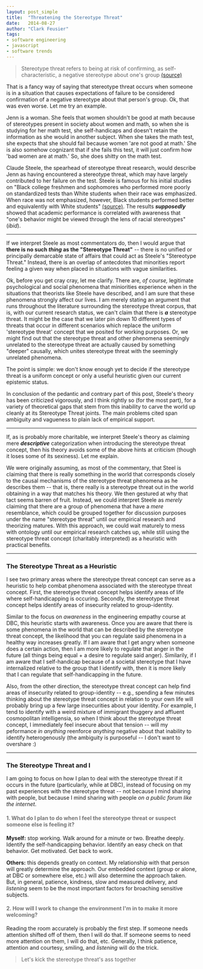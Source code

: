 ```yaml
---
layout: post_simple
title:  "Threatening the Stereotype Threat"
date:   2014-08-27
author: "Clark Feusier"
tags:
- software engineering
- javascript
- software trends
---
```


<blockquote>
    Stereotype threat refers to being at risk of confirming, as self-characteristic, a negative stereotype about one's group <a href="http://psycnet.apa.org/journals/psp/69/5/797/" target="_blank">(source)</a>
</blockquote>
<p>
    That is a fancy way of saying that stereotype threat occurs when someone is in a situation that causes expectations of failure to be considered confirmation of a negative stereotype about that person's group. Ok, that was even worse. Let me try an example.
</p>
<p>
    Jenn is a woman. She feels that women shouldn't be good at math because of stereotypes present in society about women and math, so when she is studying for her math test, she self-handicaps and doesn't retain the information as she would in another subject. When she takes the math test, she expects that she should fail because women 'are not good at math.' She is also somehow cognizant that if she fails this test, it will just confirm how 'bad women are at math.' So, she does shitty on the math test.
</p>
<p>
    Claude Steele, the spearhead of stereotype threat research, would describe Jenn as having encountered a stereotype threat, which may have largely contributed to her failure on the test. Steele is famous for his initial studies on "Black college freshmen and sophomores who performed more poorly on standardized tests than White students when their race was emphasized. When race was not emphasized, however, Black students performed better and equivalently with White students" <a href="http://www.reducingstereotypethreat.org/definition.html">(source)</a>. The results <em><strong>supposedly</strong></em> showed that academic performance is correlated with awareness that "one's behavior might be viewed through the lens of racial stereotypes" (<em>ibid</em>).
</p>
<hr />
<p>
    If we interpret Steele as most commentators do, then I would argue that<strong> there is no such <em>thing</em> as the "Stereotype Threat"</strong> -- there is no unified or principally demarcable state of affairs that could act as Steele's "Stereotype Threat." Instead, there is an overlap of antecdotes that minorities report feeling a given way when placed in situations with vague similarities.
</p>
<p>
    Ok, before you get cray cray, let me clarify. There are, <em>of course,</em> legitimate psychological and social phenomena that miniorities experience when in the situations that theorists like Steele have described, and I am sure that these phenomena strongly affect our lives. I am merely stating an argument that runs throughout the literature surrounding the stereotype threat corpus, that is, with our current research status, we can't claim that there is <em><strong>a</strong></em> stereotype threat. It might be the case that we later pin down 10 different types of threats that occur in different scenarios which replace the uniform 'stereotype threat' concept that we posited for working purposes. Or, we might find out that the stereotype threat and other phenomena seemingly unrelated to the stereotype threat are actually caused by something "deeper" causally, which unites stereotype threat with the seemingly unrelated phenomena.
</p>
<p>
    The point is simple: we don't know enough yet to decide if the stereotype threat is a uniform concept or only a useful heuristic given our current epistemic status.
</p>
<p>
    In conclusion of the pedantic and contrary part of this post, Steele's theory has been criticized vigorously, and I think rightly so (for the most part), for a variety of theoretical gaps that stem from this inability to carve the world up cleanly at its Stereotype Threat joints. The main problems cited span ambiguity and vagueness to plain lack of empirical support.
</p>
<hr />
<p>
    If, as is probably more charitable, we interpret Steele's theory as claiming mere <em><strong>descriptive</strong></em> categorization when introducing the stereotype threat concept, then his theory avoids some of the above hints at criticism (though it loses some of its sexiness). Let me explain.
</p>
<p>
    We were originally assuming, as most of the commentary, that Steel is claiming that there is really something in the world that corresponds closely to the causal mechanisms of the stereotype threat phenomena as he describes them -- that is, there really is a stereotype threat out in the world obtaining in a way that matches his theory. We then gestured at why that tact seems barren of fruit. Instead, we could interpret Steele as <em>merely</em> claiming that there are a group of phenomena that have a <em>mere</em> resemblance, which could be grouped together for discussion purposes under the name "stereotype threat" until our empirical research and theorizing matures. With this approach, we could wait maturely to mess with ontology until our empirical research catches up, while still using the stereotype threat concept (charitably interpreted) as a heuristic with practical benefits.
</p>
<hr />
<h3>The Stereotype Threat as a Heuristic</h3>
<p>
    I see two primary areas where the stereotype threat concept can serve as a heuristic to help combat phenomena associated with the stereotype threat concept. First, the stereotype threat concept helps identify areas of life where self-handicapping is occuring. Secondly, the stereotype threat concept helps identify areas of insecurity related to group-identity.
</p>
<p>
    Similar to the focus on <em>awareness</em> in the engineering empathy course at DBC, this heuristic starts with awareness. Once you are aware that there is some phenomena in the world that can be described by the stereotype threat concept, the likelihood that you can regulate said phenomena in a healthy way increases greatly. If I am aware that I get angry when someone does a certain action, then I am more likely to regulate that anger in the future (all things being equal + a desire to regulate said anger). Similarily, if I am aware that I self-handicap because of a societal stereotype that I have internalized relative to the group that I identify with, then it is more likely that I can regulate that self-handicapping in the future.
</p>
<p>
    Also, from the other direction, the stereotype threat concept can help find areas of insecurity related to group-identity -- e.g., spending a few minutes thinking about the stereotype threat concept in relation to your own life will probably bring up a few large insecurities about your identity. For example, I tend to identify with a weird mixture of immigrant thuggery and affluent cosmopolitan intelligensia, so when I think about the stereotype threat concept, I immediately feel insecure about that tension -- will my peformance <em>in anything</em> reenforce <em>anything</em> negative about that inability to identify heterogenously (the ambiguity is purposeful -- I don't want to overshare :)
</p>
<hr />
<h3>The Stereotype Threat and I</h3>
<p>
    I am going to focus on how I plan to deal with the stereotype threat if it occurs in the future (particularly, while at DBC), instead of focusing on my past experiences with the stereotype threat -- not because I mind sharing with people, but because I mind sharing with people <em>on a public forum like the internet</em>.
</p>
<h4 style="opacity: 0.6;">1. What do I plan to do when I feel the stereotype threat or suspect someone else is feeling it?</h4>
<p>
    <strong>Myself:</strong> stop working. Walk around for a minute or two. Breathe deeply. Identify the self-handicapping behavior. Identify an easy check on that behavior. Get motivated. Get back to work.
</p>
<p>
    <strong>Others:</strong> this depends greatly on context. My relationship with that person will greatly determine the approach. Our embedded context (group or alone, at DBC or somewhere else, etc.) will also determine the approach taken. But, in general, patience, kindness, slow and measured delivery, and <em>listening</em> seem to be the most important factors for broaching sensitive subjects.
</p>
<h4 style="opacity: 0.6;">2. How will I work to change the environment I'm in to make it more welcoming?</h4>
<p>
    Reading the room accurately is probably the first step. If someone needs attention shifted off of them, then I will do that. If someone seems to need more attention on them, I will do that, etc. Generally, I think patience, attention and courtesy, smiling, and <em>listening</em> will do the trick.
</p>
<blockquote>Let's kick the stereotype threat's ass together</blockquote>
</p>